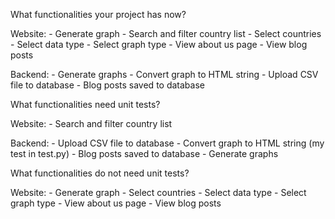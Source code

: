 What functionalities your project has now?

Website:
    - Generate graph
    - Search and filter country list
    - Select countries
    - Select data type
    - Select graph type
    - View about us page
    - View blog posts
    
Backend:
    - Generate graphs
    - Convert graph to HTML string
    - Upload CSV file to database
    - Blog posts saved to database

What functionalities need unit tests?

Website:
    - Search and filter country list 
    
Backend:
    - Upload CSV file to database
    - Convert graph to HTML string (my test in test.py)
    - Blog posts saved to database
    - Generate graphs
    
What functionalities do not need unit tests?

Website:
    - Generate graph
    - Select countries
    - Select data type
    - Select graph type
    - View about us page
    - View blog posts
